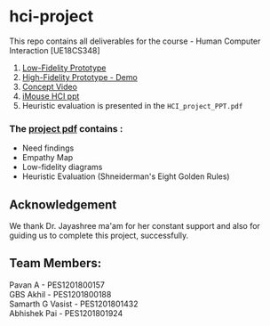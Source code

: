 # hci-project
This repo contains all deliverables for the course - Human Computer Interaction [UE18CS348]

1. [Low-Fidelity Prototype](./low_fidelity_prototype)
2. [High-Fidelity Prototype - Demo](https://pvn-leo.github.io/hci-project/)
3. [Concept Video](./concept_video)
4. [iMouse HCI ppt](./HCI_project_PPT.pdf)
5. Heuristic evaluation is presented in the ```HCI_project_PPT.pdf```

### The [project pdf](./HCI_project_PPT.pdf) contains :
- Need findings
- Empathy Map
- Low-fidelity diagrams
- Heuristic Evaluation (Shneiderman's Eight Golden Rules)


## Acknowledgement
We thank Dr. Jayashree ma'am for her constant support and also for guiding us to complete this project, successfully.

## Team Members:
Pavan A           - PES1201800157  
GBS Akhil         - PES1201800188  
Samarth G Vasist  - PES1201801432  
Abhishek Pai      - PES1201801924  
